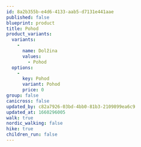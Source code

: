 ```yaml
---
id: 8a2b355b-e4d6-4133-aab5-d7131e441aae
published: false
blueprint: product
title: Pohod
product_variants:
  variants:
    -
      name: Dolžina
      values:
        - Pohod
  options:
    -
      key: Pohod
      variant: Pohod
      price: 0
group: false
canicross: false
updated_by: c82a7926-03bd-4bb0-81b3-2109899ea6c9
updated_at: 1660296005
walk: true
nordic_walking: false
hike: true
children_run: false
---
```

